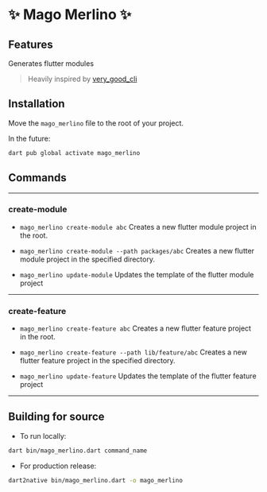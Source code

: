 # ✨ Mago Merlino ✨

## Features

Generates flutter modules

> Heavily inspired by [very_good_cli](<https://github.com/VeryGoodOpenSource/very_good_cli>)

## Installation

Move the `mago_merlino` file to the root of your project.

In the future:

```sh
dart pub global activate mago_merlino
```

## Commands

---

### create-module

* `mago_merlino create-module abc`
Creates a new flutter module project in the root.

* `mago_merlino create-module --path packages/abc`
Creates a new flutter module project in the specified directory.

* `mago_merlino update-module`
Updates the template of the flutter module project

---

### create-feature

* `mago_merlino create-feature abc`
Creates a new flutter feature project in the root.

* `mago_merlino create-feature --path lib/feature/abc`
Creates a new flutter feature project in the specified directory.

* `mago_merlino update-feature`
Updates the template of the flutter feature project

---

## Building for source

* To run locally:

```sh
dart bin/mago_merlino.dart command_name
```

* For production release:

```sh
dart2native bin/mago_merlino.dart -o mago_merlino
```
